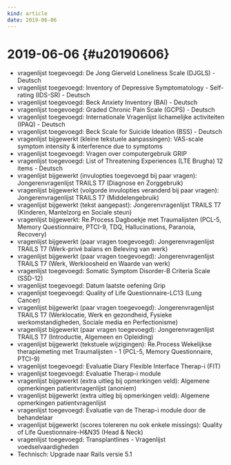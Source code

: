 ```yaml
---
kind: article
date: 2019-06-06
---
```

# 2019-06-06 {#u20190606}

* vragenlijst toegevoegd: De Jong Gierveld Loneliness Scale (DJGLS) - Deutsch
* vragenlijst toegevoegd: Inventory of Depressive Symptomatology - Self-rating (IDS-SR) - Deutsch
* vragenlijst toegevoegd: Beck Anxiety Inventory (BAI) - Deutsch
* vragenlijst toegevoegd: Graded Chronic Pain Scale (GCPS) - Deutsch
* vragenlijst toegevoegd: Internationale Vragenlijst lichamelijke activiteiten (IPAQ) - Deutsch
* vragenlijst toegevoegd: Beck Scale for Suicide Ideation (BSS) - Deutsch
* vragenlijst bijgewerkt (kleine tekstuele aanpassingen): VAS-scale symptom intensity & interference due to symptoms
* vragenlijst toegevoegd: Vragen over computergebruik GRIP
* vragenlijst toegevoegd: List of Threatening Experiences (LTE Brugha) 12 items - Deutsch
* vragenlijst bijgewerkt (invulopties toegevoegd bij paar vragen): Jongerenvragenlijst TRAILS T7 (Diagnose en Zorggebruik)
* vragenlijst bijgewerkt (volgorde invulopties veranderd bij paar vragen): Jongerenvragenlijst TRAILS T7 (Middelengebruik)
* vragenlijst bijgewerkt (tekst aangepast): Jongerenvragenlijst TRAILS T7 (Kinderen, Mantelzorg en Sociale steun)
* vragenlijst bijgewerkt: Re.Process Dagboekje met Traumalijsten (PCL-5, Memory Questionnaire, PTCI-9, TDQ, Hallucinations, Paranoia, Recovery)
* vragenlijst bijgewerkt (paar vragen toegevoegd): Jongerenvragenlijst TRAILS T7 (Werk-privé balans en Beleving van werk)
* vragenlijst bijgewerkt (paar vragen toegevoegd): Jongerenvragenlijst TRAILS T7 (Werk, Werkloosheid en Waarde van werk)
* vragenlijst toegevoegd: Somatic Symptom Disorder-B Criteria Scale (SSD-12)
* vragenlijst toegevoegd: Datum laatste oefening Grip
* vragenlijst toegevoegd: Quality of Life Questionnaire-LC13 (Lung Cancer)
* vragenlijst bijgewerkt (paar vragen toegevoegd): Jongerenvragenlijst TRAILS T7 (Werklocatie, Werk en gezondheid, Fysieke werkomstandigheden, Sociale media en Perfectionisme)
* vragenlijst bijgewerkt (paar vragen toegevoegd): Jongerenvragenlijst TRAILS T7 (Introductie, Algemeen en Opleiding)
* vragenlijst bijgewerkt (tekstuele wijzigingen): Re.Process Wekelijkse therapiemeting met Traumalijsten - 1 (PCL-5, Memory Questionnaire, PTCI-9)
* vragenlijst toegevoegd: Evaluatie Diary Flexible Interface Therap-i (FIT)
* vragenlijst toegevoegd: Evaluatie Therap-i module
* vragenlijst bijgewerkt (extra uitleg bij opmerkingen veld): Algemene opmerkingen patientvragenlijst (anoniem)
* vragenlijst bijgewerkt (extra uitleg bij opmerkingen veld): Algemene opmerkingen patientvragenlijst
* vragenlijst toegevoegd: Evaluatie van de Therap-i module door de behandelaar
* vragenlijst bijgewerkt (scores tolereren nu ook enkele missings): Quality of Life Questionnaire-H&N35 (Head & Neck)
* vragenlijst toegevoegd: Transplantlines - Vragenlijst voedselvaardigheden
* Technisch: Upgrade naar Rails versie 5.1
